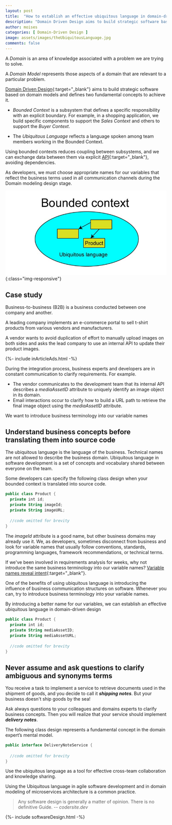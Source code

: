```yaml
---
layout: post
title:  "How to establish an effective ubiquitous language in domain-driven design"
description: "Domain Driven Design aims to build strategic software based on domain models. Domain modeling in microservices architecture"
author: moises
categories: [ Domain-Driven Design ]
image: assets/images/theUbiquitousLanguage.jpg
comments: false
---
```


A *Domain* is an area of knowledge associated with a problem we are trying to solve.

A *Domain Model* represents those aspects of a domain that are relevant to a particular problem.

[Domain Driven Design](https://en.wikipedia.org/wiki/Domain-driven_design){:target="_blank"} aims to build strategic software based on domain models and defines two fundamental concepts to achieve it.

- *Bounded Context* is a subsystem that defines a specific responsibility with an explicit boundary. For example, in a shopping application, we build specific components to support the *Sales Context* and others to support the *Buyer Context*.

- The *Ubiquitous Language* reflects a language spoken among team members working in the Bounded Context.

Using bounded contexts reduces coupling between subsystems, and we can exchange data between them via explicit [API](https://codersite.dev/documenting-rest-api-openapi3/){:target="_blank"}, avoiding dependencies.

As developers, we must choose appropriate names for our variables that reflect the business terms used in all communication channels during the Domain modeling design stage.

![ubiquitous Language](/assets/images/ubiquitousLanguage.jpg){:class="img-responsive"}

## Case study

Business-to-business (B2B) is a business conducted between one company and another.

A leading company implements an e-commerce portal to sell t-shirt products from various vendors and manufacturers.

A vendor wants to avoid duplication of effort to manually upload images on both sides and asks the lead company to use an internal API to update their product images.

<div>
{%- include inArticleAds.html -%}
</div>

During the integration process, business experts and developers are in constant communication to clarify requirements. For example.

- The vendor communicates to the development team that its internal API describes a *mediaAssetID* attribute to uniquely identify an image object in its domain.
- Email interactions occur to clarify how to build a URL path to retrieve the final image object using the *mediaAssetID* attribute.

We want to introduce business terminology into our variable names

## Understand business concepts before translating them into source code

The ubiquitous language is the language of the business. Technical names are not allowed to describe the business domain. Ubiquitous language in software development is a set of concepts and vocabulary shared between everyone on the team.

Some developers can specify the following class design when your bounded context is translated into source code.

```kotlin
public class Product {
  private int id;
  private String imageId;
  private String imageURL;
  
  //code omitted for brevity
}
```

The *imageId* attribute is a good name, but other business domains may already use it. We, as developers, sometimes disconnect from business and look for variable names that usually follow conventions, standards, programming languages, framework recommendations, or technical terms.

If we've been involved in requirements analysis for weeks, why not introduce the same business terminology into our variable names? [Variable names reveal intent](https://codersite.dev/clean-code/){:target="_blank"}. 

One of the benefits of using ubiquitous language is introducing the influence of business communication structures on software. Whenever you can, try to introduce business terminology into your variable names.

By introducing a better name for our variables, we can establish an effective ubiquitous language in domain-driven design

```kotlin
public class Product {
  private int id;
  private String mediaAssetID;
  private String mediaAssetURL;
  
  //code omitted for brevity
}
```

## Never assume and ask questions to clarify ambiguous and synonyms terms

You receive a task to implement a service to retrieve documents used in the shipment of goods, and you decide to call it  ***shipping notes***. But your business doesn't ship goods by the sea! 

Ask always questions to your colleagues and domains experts to clarify business concepts. Then you will realize that your service should implement ***delivery notes***.

The following class design represents a fundamental concept in the domain expert’s mental model.

```kotlin
public interface DeliveryNoteService {

  //code omitted for brevity
}
```

Use the ubiquitous language as a tool for effective cross-team collaboration and knowledge sharing. 

Using the Ubiquitous language in agile software development and in domain modeling of microservices architecture is a common practice.

> Any software design is generally a matter of opinion. There is no definitive Guide. -- <cite>codersite.dev</cite>

<div>
{%- include softwareDesign.html -%}
</div>